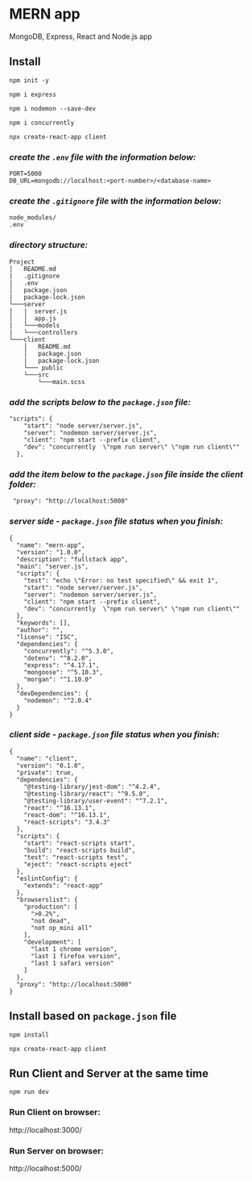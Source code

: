 # MERN app

MongoDB, Express, React and Node.js app  

## Install

```
npm init -y
```

```
npm i express 
```

```
npm i nodemon --save-dev
```

```
npm i concurrently
```

```
npx create-react-app client
```

### _create the ```.env``` file with the information below:_  

```
PORT=5000
DB_URL=mongodb://localhost:<port-number>/<database-name>
```

### _create the ```.gitignore``` file with the information below:_  

```
node_modules/
.env
```

### _directory structure:_  

```
Project
│   README.md
|   .gitignore
|   .env
│   package.json
|   package-lock.json
└───server
│   |  server.js 
│   │  app.js
|   └───models
|   └───controllers
└───client
    │   README.md
    │   package.json
    |   package-lock.json
    └─── public
    └───src
        └───main.scss
```

### _add the scripts below to the ```package.json``` file:_  

```
"scripts": {
    "start": "node server/server.js",
    "server": "nodemon server/server.js",
    "client": "npm start --prefix client",
    "dev": "concurrently  \"npm run server\" \"npm run client\""
  }, 
```

### _add the item below to the ```package.json``` file inside the **client folder**:_  

```
 "proxy": "http://localhost:5000"
```

### _server side - ```package.json``` file status when you finish:_  

```
{
  "name": "mern-app",
  "version": "1.0.0",
  "description": "fullstack app",
  "main": "server.js",
  "scripts": {
    "test": "echo \"Error: no test specified\" && exit 1",
    "start": "node server/server.js",
    "server": "nodemon server/server.js",
    "client": "npm start --prefix client",
    "dev": "concurrently  \"npm run server\" \"npm run client\""
  },
  "keywords": [],
  "author": "",
  "license": "ISC",
  "dependencies": {
    "concurrently": "^5.3.0",
    "dotenv": "^8.2.0",
    "express": "^4.17.1",
    "mongoose": "^5.10.3",
    "morgan": "^1.10.0"
  },
  "devDependencies": {
    "nodemon": "^2.0.4"
  }
}
```

### _client side - ```package.json``` file status when you finish:_  

```
{
  "name": "client",
  "version": "0.1.0",
  "private": true,
  "dependencies": {
    "@testing-library/jest-dom": "^4.2.4",
    "@testing-library/react": "^9.5.0",
    "@testing-library/user-event": "^7.2.1",
    "react": "^16.13.1",
    "react-dom": "^16.13.1",
    "react-scripts": "3.4.3"
  },
  "scripts": {
    "start": "react-scripts start",
    "build": "react-scripts build",
    "test": "react-scripts test",
    "eject": "react-scripts eject"
  },
  "eslintConfig": {
    "extends": "react-app"
  },
  "browserslist": {
    "production": [
      ">0.2%",
      "not dead",
      "not op_mini all"
    ],
    "development": [
      "last 1 chrome version",
      "last 1 firefox version",
      "last 1 safari version"
    ]
  },
  "proxy": "http://localhost:5000"
}
```

## Install based on ```package.json``` file

```
npm install
```

```
npx create-react-app client
```

## Run Client and Server at the same time

```
npm run dev
```

### Run Client on browser:

http://localhost:3000/  

### Run Server on browser:

http://localhost:5000/  